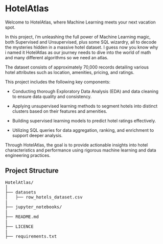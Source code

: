 # HotelAtlas
Welcome to HotelAtlas, where Machine Learning meets your next vacation spot.

In this project, i’m unleashing the full power of Machine Learning magic, both Supervised and Unsupervised, plus some SQL wizardry, all to decode the mysteries hidden in a massive hotel dataset.
I guess now you know why i named it HotelAtlas as our journey needs to dive into the world of math and many different algorithms so we need an atlas.

The dataset consists of approximately 70,000 records detailing various hotel attributes such as location, amenities, pricing, and ratings.

This project includes the following key components:

- Conducting thorough Exploratory Data Analysis (EDA) and data cleaning to ensure data quality and consistency.

- Applying unsupervised learning methods to segment hotels into distinct clusters based on their features and amenities.

- Building supervised learning models to predict hotel ratings effectively.

- Utilizing SQL queries for data aggregation, ranking, and enrichment to support deeper analysis.

Through HotelAtlas, the goal is to provide actionable insights into hotel characteristics and performance using rigorous machine learning and data engineering practices.

## Project Structure
<pre>
HotelAtlas/
│
├── datasets
│   ├── row_hotels_dataset.csv
|
├── jupyter_notebooks/
|
├── README.md    
|
├── LICENCE
|
├── requirements.txt
</pre>